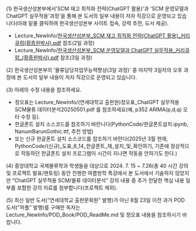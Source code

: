 (1) 한국생산성본부에서'SCM 재고 최적화 전략(ChatGPT 활용)'과 'SCM 운영모델과 ChatGPT 실무적용'과정'을 통해 본 도서의 일부 내용이 저자 직강으로 운영되고 있습니다(아래 밑줄 클릭하여 한국생산성본부 사이트 접속, 강력 추천, 도서 제공).
   - Lecture_NewInfo/[한국생산성본부_SCM 재고 최적화 전략(ChatGPT 활용)_커리큐럼(황종원박사).pdf](https://www.kpc.or.kr/PTWED003_dtil_view.do?ecno=44786) 참조(2일 과정)
   - Lecture_NewInfo/[한국생산성본부_SCM 운영모델과 ChatGPT 실무적용_커리큐럼_(황종원박사).pdf](https://www.kpc.or.kr/PTWED003_dtil_view.do?ecno=45746) 참조(3일 과정)
        
(2) 한국생산성본부의 '물류담당자업무능력향상(3일 과정)' 중 마지막 3일차의 오후 과정에 본 도서의 일부 내용이 저자 직강으로 운영되고 있습니다.

(3) 아래의 수정 내용을 참조하세요.
   - 정오표는 Lecture_NewInfo/(연세대학교 출판원)정오표_ChatGPT 실무적용 SCM물류 데이터분석20250501.pdf 를 참조하세요(예, p352 ARIMA(p,d,q) 오타 수정 등).
   - 한글폰트 설치 소스코드를 참조하기 바란니다(PythonCode/한글폰트설치.ipynb, NanumBarunGothic.ttf, 추천 방법)
   - 또는 신규 한글폰트 설치 소스코드를 참조하기 바란다(2025년 3월 현재, PythonCode/(신규)_도표_6_14_한글폰트_재_설치_및_확인하기, 기존에 정상적으로 작동하던 한글폰트 설치 프로그램이 시간이 지나면 작동을 안하기도 한다.)
        
(4) 중앙대학교 국제물류학과 학생들을 대상으로 2024. 7. 15 ~ 7.26(총 40 시간 강의 및 프로젝트 발표/멘토링) 동안 진행한 여름방학 특강에서
   본 도서에서 기술하지 않았지만 “ChatGPT 실무적용 SCM/물류 데이터분석” 강의 내용 중
   추가 전달한 핵심 내용 일부를 포함한 강의 자료를 첨부합니다(프로젝트 제외).
   
(5) 최신 일반 도서("연세대학교 출판문화원" 발행)가 아닌 8월 23일 이전 과거 POD 도서("퍼플" 발행)를 구매한 독자는 Lecture_NewInfo/POD_Book/POD_ReadMe.md 및 정오표 내용을 참조하시기 바랍니다. 
